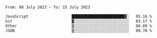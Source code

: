 <!--START_SECTION:waka-->

```txt
From: 08 July 2023 - To: 15 July 2023

JavaScript                   ███████████████████████▓░   95.16 %
Git                          ▓░░░░░░░░░░░░░░░░░░░░░░░░   03.17 %
Other                        ▒░░░░░░░░░░░░░░░░░░░░░░░░   00.89 %
JSON                         ▒░░░░░░░░░░░░░░░░░░░░░░░░   00.78 %
```

<!--END_SECTION:waka-->
